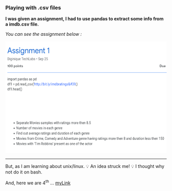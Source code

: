 ### Playing with .csv files

**I was given an assignment, I had to use pandas to extract some info from a imdb.csv file.**

*You can see the assignment below :*

<img src="assignment.png" width="600em" height="350em">

---

But, as I am learning about unix/linux.
:bulb: An idea struck me! :bulb:
I thought why not do it on bash.

And, here we are 4<sup>th</sup> ...
[myLink](https://rohitknows.github.io)


